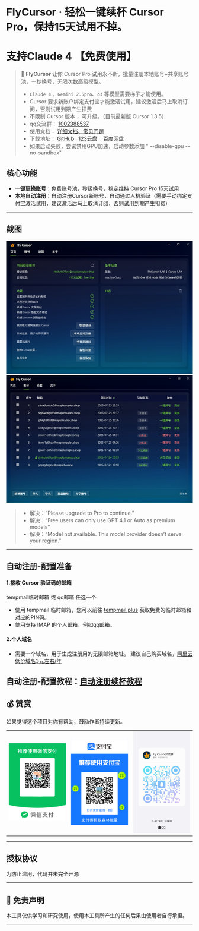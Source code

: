 # FlyCursor · 轻松一键续杯 Cursor Pro，保持15天试用不掉。

# 支持Claude 4 【免费使用】

> 🚀 **FlyCursor** 让你 Cursor Pro 试用永不断，批量注册本地账号+共享账号池，一秒换号，无限次数高级模型。
>
> - `Claude 4` 、`Gemini 2.5pro`、`o3` 等模型需要梯子才能使用。
> - Cursor 要求新账户绑定支付宝才能激活试用，建议激活后马上取消订阅，否则试用到期产生扣费
> - 不限制 Cursor 版本 ，可升级。（目前最新版 Cursor 1.3.5）
> - qq交流群： [1002388537](https://qun.qq.com/universal-share/share?ac=1&authKey=ZpKpMm4QdN1I2eWzqZYinybEpN1PfyrUlmgA01ZG0mAVSUVg0fWQWngzBnl7jG79&busi_data=eyJncm91cENvZGUiOiIxMDAyMzg4NTM3IiwidG9rZW4iOiJNR0hENmlHS0xHSzdmMm0xRmZSNjJpczdJMWl5WkhrNWI0SHVQOUZhemNuSTcvN0VQNUNSZVZ4Ty9kbU1KSFBWIiwidWluIjoiMzY2Mzg1NjQyOSJ9&data=ghmRHANkTOdaEFfbxNKWtfgZ5emKN2-RQ-FKgFvWnukdfbup51jtrgQKlbPS_2O-0QHYmuRUd7her7DzYjH43A&svctype=4&tempid=h5_group_info)
> - 使用文档： [详细文档、常见问题](https://docs.qq.com/aio/DUGd6V2t5WUVoQUdG)
> - 下载地址：&nbsp;[GitHub](https://github.com/liqiang-xxfy/fly-cursor-free/releases/latest) &nbsp; [123云盘](https://www.123865.com/s/uY80Td-AtUh) &nbsp;&nbsp; [百度网盘](https://pan.baidu.com/s/1UPg4D4VO_F_47Fl1A7oc8g?pwd=9gmc)
> - 如果启动失败，尝试禁用GPU加速，启动参数添加 " --disable-gpu --no-sandbox"

## 核心功能

- **一键更换账号**：免费账号池，秒级换号，稳定维持 Cursor Pro 15天试用
- **本地自动注册**：自动注册Cursor新账号，自动通过人机验证（需要手动绑定支付宝激活试用，建议激活后马上取消订阅，否则试用到期产生扣费）

---

## 截图

<img src="img/截图1.png" width="680" />
<img src="img/截图2.png" width="680" />

> - 解决：“Please upgrade to Pro to continue.”
> - 解决：“Free users can only use GPT 4.1 or Auto as premium models”
> - 解决：“Model not available. This model provider doesn’t serve your region.”

---

## 自动注册-配置准备

#### 1.接收 Cursor 验证码的邮箱

tempmail临时邮箱 或 qq邮箱 任选一个

- 使用 tempmail 临时邮箱，您可以前往 [tempmail.plus](https://tempmail.plus) 获取免费的临时邮箱和对应的PIN码。
- 使用支持 IMAP 的个人邮箱，例如qq邮箱。

#### 2.个人域名

- 需要一个域名，用于生成注册用的无限邮箱地址。
  建议自己购买域名，[阿里云低价域名3元左右/年](https://wanwang.aliyun.com/domain?spm=5176.30275541.J_ZGek9Blx07Hclc3Ddt9dg.2.6d242f3dOjUe0y&scm=20140722.S_card@@%E4%BA%A7%E5%93%81@@3417315._.ID_card@@%E4%BA%A7%E5%93%81@@3417315-RL_%E5%9F%9F%E5%90%8D-LOC_2024SPSearchCard-OR_ser-PAR1_213e367317506646568403729e0b4e-V_4-RE_new5-P0_0-P1_0)

## 自动注册-配置教程：[自动注册续杯教程](https://docs.qq.com/aio/DUGd6V2t5WUVoQUdG?p=Zbo4uw0V0wGxKiybuT7EEX)

## 💰 赞赏

如果觉得这个项目对你有帮助，鼓励作者持续更新。

<div align="center">
  <table>
    <tr>
      <td>
        <img src="./img/pay2.png" alt="wechat_pay" width="200"/><br>
      </td>
      <td>
        <img src="./img/pay1.png" alt="alipay" width="200"/><br>
      </td>
      <td>
        <img src="./img/chat.jpg" alt="alipay" width="200"/><br>
      </td>
    </tr>
  </table>
</div>

---

## 授权协议

为防止滥用，代码并未完全开源

---

## 📩 免责声明

本工具仅供学习和研究使用，使用本工具所产生的任何后果由使用者自行承担。 <br>

---
